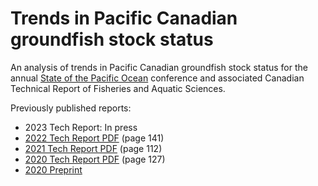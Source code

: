 # Trends in Pacific Canadian groundfish stock status

An analysis of trends in Pacific Canadian groundfish stock status for the annual [State of the Pacific Ocean](https://www.dfo-mpo.gc.ca/oceans/soto-rceo/pacific-pacifque/index-eng.html) conference and associated Canadian Technical Report of Fisheries and Aquatic Sciences.

Previously published reports:

* 2023 Tech Report: In press
* [2022 Tech Report PDF](https://waves-vagues.dfo-mpo.gc.ca/library-bibliotheque/41199248.pdf) (page 141)
* [2021 Tech Report PDF](https://waves-vagues.dfo-mpo.gc.ca/library-bibliotheque/41067113.pdf) (page 112)
* [2020 Tech Report PDF](https://waves-vagues.dfo-mpo.gc.ca/library-bibliotheque/4098297x.pdf) (page 127)
* [2020 Preprint](https://doi.org/10.1101/2021.12.13.472502)
